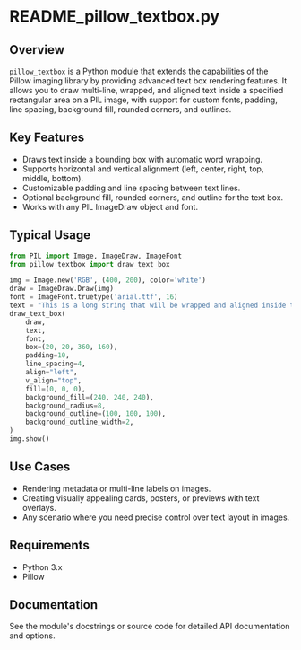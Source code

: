 # README_pillow_textbox.py

## Overview

`pillow_textbox` is a Python module that extends the capabilities of the Pillow imaging library by providing advanced text box rendering features. It allows you to draw multi-line, wrapped, and aligned text inside a specified rectangular area on a PIL image, with support for custom fonts, padding, line spacing, background fill, rounded corners, and outlines.

## Key Features
- Draws text inside a bounding box with automatic word wrapping.
- Supports horizontal and vertical alignment (left, center, right, top, middle, bottom).
- Customizable padding and line spacing between text lines.
- Optional background fill, rounded corners, and outline for the text box.
- Works with any PIL ImageDraw object and font.

## Typical Usage
```python
from PIL import Image, ImageDraw, ImageFont
from pillow_textbox import draw_text_box

img = Image.new('RGB', (400, 200), color='white')
draw = ImageDraw.Draw(img)
font = ImageFont.truetype('arial.ttf', 16)
text = "This is a long string that will be wrapped and aligned inside the box."
draw_text_box(
    draw,
    text,
    font,
    box=(20, 20, 360, 160),
    padding=10,
    line_spacing=4,
    align="left",
    v_align="top",
    fill=(0, 0, 0),
    background_fill=(240, 240, 240),
    background_radius=8,
    background_outline=(100, 100, 100),
    background_outline_width=2,
)
img.show()
```

## Use Cases
- Rendering metadata or multi-line labels on images.
- Creating visually appealing cards, posters, or previews with text overlays.
- Any scenario where you need precise control over text layout in images.

## Requirements
- Python 3.x
- Pillow

## Documentation
See the module's docstrings or source code for detailed API documentation and options.
